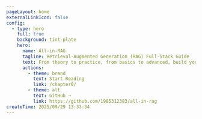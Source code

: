 ```yaml
---
pageLayout: home
externalLinkIcon: false
config:
  - type: hero
    full: true
    background: tint-plate
    hero:
      name: All-in-RAG
      tagline: Retrieval-Augmented Generation (RAG) Full-Stack Guide
      text: From theory to practice, from basics to advanced, build your RAG skillset
      actions:
        - theme: brand
          text: Start Reading
          link: /chapter0/
        - theme: alt
          text: GitHub →
          link: https://github.com/1985312383/all-in-rag
createTime: 2025/09/29 13:33:34
---
```

